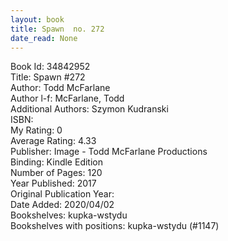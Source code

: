 ```yaml
---
layout: book
title: Spawn  no. 272
date_read: None
---
```


Book Id: 34842952<br />
Title: Spawn #272<br />
Author: Todd McFarlane<br />
Author l-f: McFarlane, Todd<br />
Additional Authors: Szymon Kudranski<br />
ISBN: <br />
My Rating: 0<br />
Average Rating: 4.33<br />
Publisher: Image - Todd McFarlane Productions<br />
Binding: Kindle Edition<br />
Number of Pages: 120<br />
Year Published: 2017<br />
Original Publication Year: <br />
Date Added: 2020/04/02<br />
Bookshelves: kupka-wstydu<br />
Bookshelves with positions: kupka-wstydu (#1147)<br />

